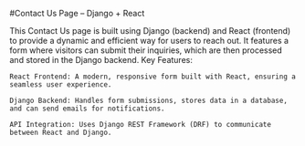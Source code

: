 #Contact Us Page – Django + React

This Contact Us page is built using Django (backend) and React (frontend) to provide a dynamic and efficient way for users to reach out. It features a form where visitors can submit their inquiries, which are then processed and stored in the Django backend.
Key Features:

    React Frontend: A modern, responsive form built with React, ensuring a seamless user experience.

    Django Backend: Handles form submissions, stores data in a database, and can send emails for notifications.

    API Integration: Uses Django REST Framework (DRF) to communicate between React and Django.
